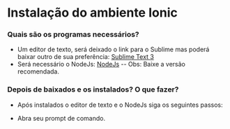 # Instalação do ambiente Ionic #

### Quais são os programas necessários? ###

* Um editor de texto, será deixado o link para o Sublime mas poderá baixar outro de sua preferência: [Sublime Text 3](https://www.sublimetext.com/3)
* Será necessário o NodeJs: [NodeJs](https://nodejs.org/en/) -- Obs: Baixe a versão recomendada.

### Depois de baixados e os instalados? O que fazer? ###

* Após instalados o editor de texto e o NodeJs siga os seguintes passos:
- Abra seu prompt de comando.
